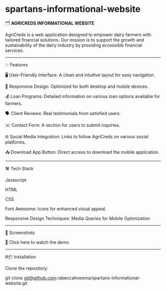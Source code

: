 # spartans-informational-website

🗂️ **AGRICREDS INFORMATIONAL WEBSITE**

   AgriCreds is a web application designed to empower dairy farmers with tailored financial solutions. Our mission is to support the growth and sustainability of the dairy industry by providing accessible financial services.

***
✨ Features 

  

   🖥️ User-Friendly Interface: A clean and intuitive layout for easy navigation.

   📱 Responsive Design: Optimized for both desktop and mobile devices.

   💰 Loan Programs: Detailed information on various loan options available for farmers.

   🗣️ Client Reviews: Real testimonials from satisfied users.

   ✉️ Contact Form: A section for users to submit inquiries.

   🌐 Social Media Integration: Links to follow AgriCreds on various social platforms.

   📥 Download App Button: Direct access to download the mobile application.
***
🛠 Tech Stack

  Javascript
  
  HTML
  
  CSS
  
  Font Awesome: Icons for  enhanced visual appeal.
  
  Responsive Design Techniques: Media Queries for Mobile Optimization
***    
📸 Screenshots

   🎥 Click here to watch the demo
***
#📦 Installation

   Clone the repository:

   git clone git@github.com:rabeccahneema/spartans-informational-website.git

